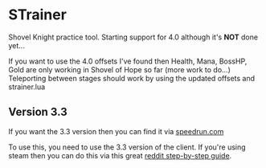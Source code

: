 # STrainer
Shovel Knight practice tool.
Starting support for 4.0 although it's **NOT** done yet... 

If you want to use the 4.0 offsets I've found then Health, Mana, BossHP, Gold are only working in Shovel of Hope so far (more work to do...)
Teleporting between stages should work by using the updated offsets and strainer.lua

## Version 3.3
If you want the 3.3 version then you can find it via [speedrun.com](https://www.speedrun.com/tools/STrainer17-alt_b63sk.zip)

To use this, you need to use the 3.3 version of the client. If you're using steam then you can do this via this great [reddit step-by-step guide](https://old.reddit.com/r/Steam/comments/611h5e/guide_how_to_download_older_versions_of_a_game_on/).




